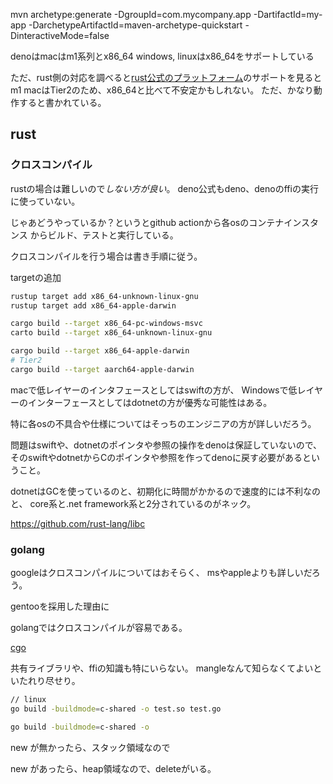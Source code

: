 
mvn archetype:generate -DgroupId=com.mycompany.app -DartifactId=my-app -DarchetypeArtifactId=maven-archetype-quickstart -DinteractiveMode=false

denoはmacはm1系列とx86_64
windows, linuxはx86_64をサポートしている

ただ、rust側の対応を調べると[rust公式のプラットフォーム](https://doc.rust-lang.org/nightly/rustc/platform-support.html)のサポートを見ると
m1 macはTier2のため、x86_64と比べて不安定かもしれない。
ただ、かなり動作すると書かれている。

## rust

### クロスコンパイル

rustの場合は難しいので*しない方が良い*。
deno公式もdeno、denoのffiの実行に使っていない。

じゃあどうやっているか？というとgithub actionから各osのコンテナインスタンス
からビルド、テストと実行している。

クロスコンパイルを行う場合は書き手順に従う。

targetの追加

```bash
rustup target add x86_64-unknown-linux-gnu
rustup target add x86_64-apple-darwin
```

```sh
cargo build --target x86_64-pc-windows-msvc
carto build --target x86_64-unknown-linux-gnu

cargo build --target x86_64-apple-darwin
# Tier2
cargo build --target aarch64-apple-darwin 
```

macで低レイヤーのインタフェースとしてはswiftの方が、
Windowsで低レイヤーのインターフェースとしてはdotnetの方が優秀な可能性はある。

特に各osの不具合や仕様についてはそっちのエンジニアの方が詳しいだろう。

問題はswiftや、dotnetのポインタや参照の操作をdenoは保証していないので、
そのswiftやdotnetからCのポインタや参照を作ってdenoに戻す必要があるということ。

dotnetはGCを使っているのと、初期化に時間がかかるので速度的には不利なのと、
core系と.net framework系と2分されているのがネック。

https://github.com/rust-lang/libc

### golang

googleはクロスコンパイルについてはおそらく、
msやappleよりも詳しいだろう。

gentooを採用した理由に

golangではクロスコンパイルが容易である。

[cgo](https://pkg.go.dev/cmd/cgo)

共有ライブラリや、ffiの知識も特にいらない。
mangleなんて知らなくてよいといたれり尽せり。

```bash
// linux
go build -buildmode=c-shared -o test.so test.go

go build -buildmode=c-shared -o 
```

new が無かったら、スタック領域なので

new があったら、heap領域なので、deleteがいる。

